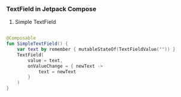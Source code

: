 ### TextField in Jetpack Compose

1. Simple TextField

```kotlin

@Composable
fun SimpleTextField() {
    var text by remember { mutableStateOf(TextFieldValue("")) }
    TextField(
        value = text,
        onValueChange = { newText ->
            text = newText
        }
    )
}

```

